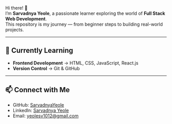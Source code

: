 Hi there! 👋  
I’m **Sarvadnya Yeole**, a passionate learner exploring the world of **Full Stack Web Development**.  
This repository is my journey — from beginner steps to building real-world projects.  

---

## 🌱 Currently Learning
- **Frontend Development** → HTML, CSS, JavaScript, React.js
- **Version Control** → Git & GitHub  

---

## 📫 Connect with Me
- GitHub: [SarvadnyaYeole](https://github.com/SVyeole08)  
- LinkedIn: [Sarvadnya Yeole](https://www.linkedin.com/in/SVYeole08)  
- Email: yeolesv1012@gmail.com